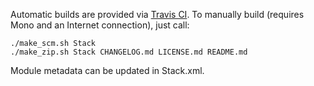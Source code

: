 Automatic builds are provided via [Travis CI](travis-ci.org). To manually build (requires Mono and
an Internet connection), just call:

    ./make_scm.sh Stack  
    ./make_zip.sh Stack CHANGELOG.md LICENSE.md README.md

Module metadata can be updated in Stack.xml.
